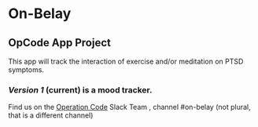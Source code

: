 # On-Belay

## OpCode App Project 


This app will track the interaction of exercise and/or meditation on PTSD symptoms.

### *Version 1* (current) is a mood tracker.


Find us on the [Operation Code](www.operationcode.org/join) Slack Team , channel #on-belay (not plural, that is a different channel)

